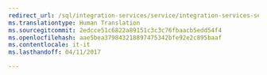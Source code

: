 ```yaml
--- 
redirect_url: /sql/integration-services/service/integration-services-service-ssis-service
ms.translationtype: Human Translation
ms.sourcegitcommit: 2edcce51c6822a89151c3c3c76fbaacb5edd54f4
ms.openlocfilehash: aae5bea379843218897475342bfe92e2c895baaf
ms.contentlocale: it-it
ms.lasthandoff: 04/11/2017

--- 
```


